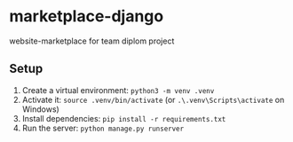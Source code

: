 # marketplace-django
website-marketplace for team diplom project

## Setup
1. Create a virtual environment: `python3 -m venv .venv`
2. Activate it: `source .venv/bin/activate` (or `.\.venv\Scripts\activate` on Windows)
3. Install dependencies: `pip install -r requirements.txt`
4. Run the server: `python manage.py runserver`
